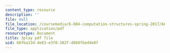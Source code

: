 ```yaml
---
content_type: resource
description: ''
file: null
file_location: /coursemedia/6-004-computation-structures-spring-2017/66fba33d4e83e3f8382fd8b9fbed4e07_ISaYWm8T8n4.pdf
file_type: application/pdf
resourcetype: Document
title: 3play pdf file
uid: 66fba33d-4e83-e3f8-382f-d8b9fbed4e07
---
```

